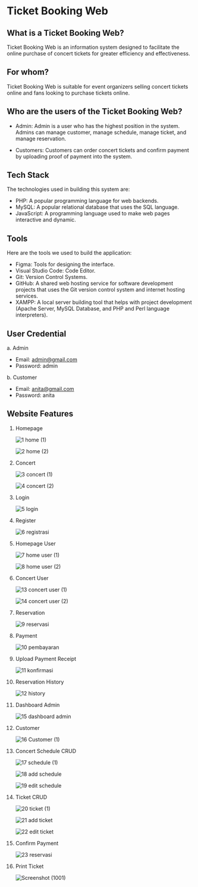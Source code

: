 # Ticket Booking Web

## What is a Ticket Booking Web?

Ticket Booking Web is an information system designed to facilitate the online purchase of concert tickets for greater efficiency and effectiveness.

## For whom?

Ticket Booking Web is suitable for event organizers selling concert tickets online and fans looking to purchase tickets online.

## Who are the users of the Ticket Booking Web?

- Admin: Admin is a user who has the highest position in the system. Admins can manage customer, manage schedule, manage ticket, and manage reservation.

- Customers: Customers can order concert tickets and confirm payment by uploading proof of payment into the system.

## Tech Stack

The technologies used in building this system are:
- PHP: A popular programming language for web backends.
- MySQL: A popular relational database that uses the SQL language.
- JavaScript: A programming language used to make web pages interactive and dynamic.

## Tools

Here are the tools we used to build the application:

- Figma: Tools for designing the interface.
- Visual Studio Code: Code Editor.
- Git: Version Control Systems.
- GitHub: A shared web hosting service for software development projects that uses the Git version control system and internet hosting services.
- XAMPP: A local server building tool that helps with project development (Apache Server, MySQL Database, and PHP and Perl language interpreters).

## User Credential

a. Admin
- Email: admin@gmail.com
- Password: admin
  
b. Customer
- Email: anita@gmail.com
- Password: anita


## Website Features

1. Homepage
   
   ![1  home (1)](https://github.com/indahcf/Website-Based-Day6-Concert-Ticket-Booking-Information-System/assets/104883886/6bc5273d-78cf-4452-9f97-641fcadc2cd2)

   ![2  home (2)](https://github.com/indahcf/Website-Based-Day6-Concert-Ticket-Booking-Information-System/assets/104883886/8d0db352-4e9c-4dae-b53e-37a17696b326)
   
2. Concert

   ![3  concert (1)](https://github.com/indahcf/Website-Based-Day6-Concert-Ticket-Booking-Information-System/assets/104883886/9057d489-664c-4c77-b9c9-3e458c160e4b)
   
   ![4  concert (2)](https://github.com/indahcf/Website-Based-Day6-Concert-Ticket-Booking-Information-System/assets/104883886/249ec797-8d1b-4678-9b16-2be1f93191ef)

3. Login

   ![5  login](https://github.com/indahcf/Website-Based-Day6-Concert-Ticket-Booking-Information-System/assets/104883886/cbc83c98-fedf-4904-8efd-1c1ad24b89c1)

4. Register

   ![6  registrasi](https://github.com/indahcf/Website-Based-Day6-Concert-Ticket-Booking-Information-System/assets/104883886/adc2588b-3228-4613-9b5d-7c56401be627)
   
5. Homepage User

   ![7  home user (1)](https://github.com/indahcf/Website-Based-Day6-Concert-Ticket-Booking-Information-System/assets/104883886/517aebb7-abaa-48fe-9ab4-17687ad35fda)
   
   ![8  home user (2)](https://github.com/indahcf/Website-Based-Day6-Concert-Ticket-Booking-Information-System/assets/104883886/68a82e56-2457-49ae-b5e2-ceb00276b78d)

6. Concert User

   ![13  concert user (1)](https://github.com/indahcf/Website-Based-Day6-Concert-Ticket-Booking-Information-System/assets/104883886/0817e516-e98d-4a53-9759-f1ae4e0be77a)
   
   ![14  concert user (2)](https://github.com/indahcf/Website-Based-Day6-Concert-Ticket-Booking-Information-System/assets/104883886/f1e3a691-aaf2-489e-ba10-dabb328f4c14)

7. Reservation

   ![9  reservasi](https://github.com/indahcf/Website-Based-Day6-Concert-Ticket-Booking-Information-System/assets/104883886/3a38b17b-1302-49c7-b6b0-2ba0fd88c6f2)
   
8. Payment

   ![10  pembayaran](https://github.com/indahcf/Website-Based-Day6-Concert-Ticket-Booking-Information-System/assets/104883886/62a387f2-bc06-486f-aa17-6657d6960281)
   
9. Upload Payment Receipt

   ![11  konfirmasi](https://github.com/indahcf/Website-Based-Day6-Concert-Ticket-Booking-Information-System/assets/104883886/941d2ec1-3dfd-47f7-a9ef-7c126afa6912)
   
10. Reservation History

    ![12  history](https://github.com/indahcf/Website-Based-Day6-Concert-Ticket-Booking-Information-System/assets/104883886/b80f49bd-ee74-46e1-96e6-88a91368e0a1)
    
11. Dashboard Admin

    ![15  dashboard admin](https://github.com/indahcf/Website-Based-Day6-Concert-Ticket-Booking-Information-System/assets/104883886/14442e8d-3d50-4040-8e04-5e59549637e4)
    
12. Customer

    ![16  Customer (1)](https://github.com/indahcf/Website-Based-Day6-Concert-Ticket-Booking-Information-System/assets/104883886/951af7a7-a955-40ae-8749-830e0694b742)
    
13. Concert Schedule CRUD

    ![17  schedule (1)](https://github.com/indahcf/Website-Based-Day6-Concert-Ticket-Booking-Information-System/assets/104883886/1f152c2f-f6b6-4313-96ad-d9ff5be13620)
    
    ![18  add schedule](https://github.com/indahcf/Website-Based-Day6-Concert-Ticket-Booking-Information-System/assets/104883886/d9da0023-f260-4f0b-8111-6f9dd197805a)
    
    ![19  edit schedule](https://github.com/indahcf/Website-Based-Day6-Concert-Ticket-Booking-Information-System/assets/104883886/f5a23028-e316-4b3b-b4d1-e5677a7d801a)
    
14. Ticket CRUD

    ![20  ticket (1)](https://github.com/indahcf/Website-Based-Day6-Concert-Ticket-Booking-Information-System/assets/104883886/823e95a1-8cc8-4364-a8f8-c0ef3a963e57)
    
    ![21  add ticket](https://github.com/indahcf/Website-Based-Day6-Concert-Ticket-Booking-Information-System/assets/104883886/35e1e2ae-688e-464d-92e4-8973172996e2)

    ![22  edit ticket](https://github.com/indahcf/Website-Based-Day6-Concert-Ticket-Booking-Information-System/assets/104883886/8eb16847-71cb-47dc-bbbd-05afa4261b8b)
    
15. Confirm Payment

    ![23  reservasi](https://github.com/indahcf/Website-Based-Day6-Concert-Ticket-Booking-Information-System/assets/104883886/e8285a66-bd04-4578-8659-0f10a2dd3973)

16. Print Ticket

    ![Screenshot (1001)](https://github.com/indahcf/Website-Based-Employee-Recruitment-Information-System-at-PT-Noto-Teknologi-Indonesia/assets/104883886/983d8449-ec23-4d02-97cd-041aa08aab82)
